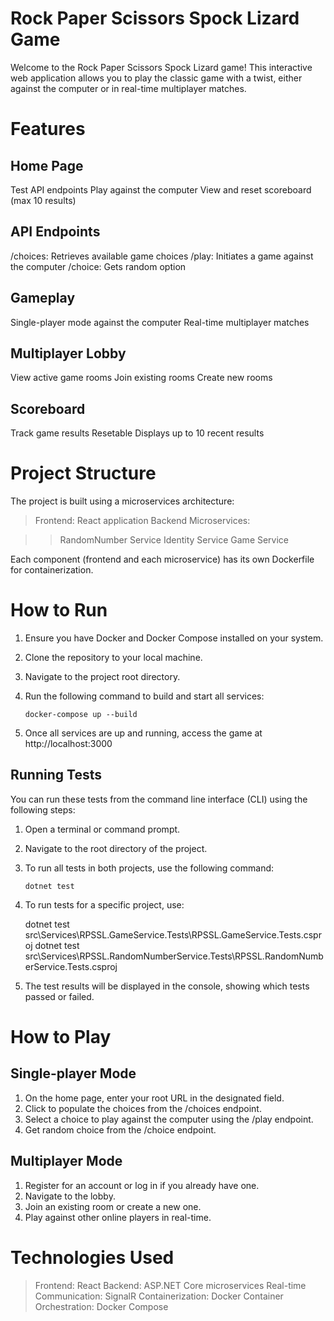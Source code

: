 # Rock Paper Scissors Spock Lizard Game

Welcome to the Rock Paper Scissors Spock Lizard game! This interactive web application allows you to play the classic game with a twist, either against the computer or in real-time multiplayer matches.

# Features

## Home Page

Test API endpoints
Play against the computer
View and reset scoreboard (max 10 results)

## API Endpoints

/choices: Retrieves available game choices
/play: Initiates a game against the computer
/choice: Gets random option

## Gameplay

Single-player mode against the computer
Real-time multiplayer matches

## Multiplayer Lobby

View active game rooms
Join existing rooms
Create new rooms

## Scoreboard

Track game results
Resetable
Displays up to 10 recent results


# Project Structure 
The project is built using a microservices architecture:

> Frontend: React application
> Backend Microservices:

>> RandomNumber Service
>> Identity Service
>> Game Service

Each component (frontend and each microservice) has its own Dockerfile for containerization.

# How to Run

1. Ensure you have Docker and Docker Compose installed on your system.
2. Clone the repository to your local machine.
3. Navigate to the project root directory.
4. Run the following command to build and start all services:

	`docker-compose up --build`

5. Once all services are up and running, access the game at http://localhost:3000

## Running Tests

You can run these tests from the command line interface (CLI) using the following steps:

1. Open a terminal or command prompt.
2. Navigate to the root directory of the project.
3. To run all tests in both projects, use the following command:

	`dotnet test`

4. To run tests for a specific project, use:

	dotnet test src\Services\RPSSL.GameService.Tests\RPSSL.GameService.Tests.csproj
	dotnet test src\Services\RPSSL.RandomNumberService.Tests\RPSSL.RandomNumberService.Tests.csproj
	
5. The test results will be displayed in the console, showing which tests passed or failed.

# How to Play

## Single-player Mode

1. On the home page, enter your root URL in the designated field.
2. Click to populate the choices from the /choices endpoint.
3. Select a choice to play against the computer using the /play endpoint.
4. Get random choice from the /choice endpoint.

## Multiplayer Mode

1. Register for an account or log in if you already have one.
2. Navigate to the lobby.
3. Join an existing room or create a new one.
4. Play against other online players in real-time.

# Technologies Used

> Frontend: React
> Backend: ASP.NET Core microservices
> Real-time Communication: SignalR
> Containerization: Docker
> Container Orchestration: Docker Compose